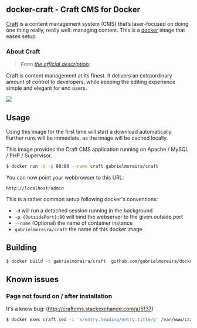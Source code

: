 docker-craft - Craft CMS for Docker
-----------------------------------

[Craft](https://buildwithcraft.com/) is a content management system (CMS) that’s laser-focused on doing one thing really, really well: managing content.
This is a [docker](https://www.docker.io) image that eases setup.

### About Craft

> *From [the official description](https://buildwithcraft.com):*

Craft is content management at its finest. It delivers an extraordinary amount of control to developers, while keeping the editing experience simple and elegant for end users.

![](https://buildwithcraft.com/assets/images/home/hero.png)

Usage
-----

Using this image for the first time will start a download automatically.
Further runs will be immediate, as the image will be cached locally.

This image provides the Craft CMS application running on Apache / MySQL / PHP / Supervisor.

```bash
$ docker run -d -p 80:80 --name craft gabrielmoreira/craft
```

You can now point your webbrowser to this URL:

```
http://localhost/admin
```

This is a rather common setup following docker's conventions:

* `-d` will run a detached session running in the background
* `-p {OutsidePort}:80` will bind the webserver to the given outside port
* `--name` (Optional) the name of container instance
* `gabrielmoreira/craft` the name of this docker image

Building
--------

```bash
$ docker build -t gabrielmoreira/craft  github.com/gabrielmoreira/docker-craft
```

Known issues
------------

### Page not found on / after installation

It's a know bug: (http://craftcms.stackexchange.com/a/5137)

```bash
$ docker exec craft sed -i 's/entry.heading/entry.title/g' /var/www/craft/templates/index.html
```
